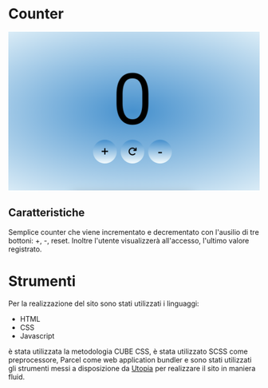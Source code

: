 # Counter

![simple counter](./src/assets/img/Screenshot.png "Counter")

## Caratteristiche

Semplice counter che viene incrementato e decrementato con l'ausilio di tre bottoni: +, -, reset.
Inoltre l'utente visualizzerà all'accesso, l'ultimo valore registrato.

# Strumenti

Per la realizzazione del sito sono stati utilizzati i linguaggi:

- HTML
- CSS
- Javascript

è stata utilizzata la metodologia CUBE CSS, è stata utilizzato SCSS come preprocessore, Parcel come web application bundler e sono stati utilizzati gli strumenti messi a disposizione da [Utopia](https://utopia.fyi/) per realizzare il sito in maniera fluid.
